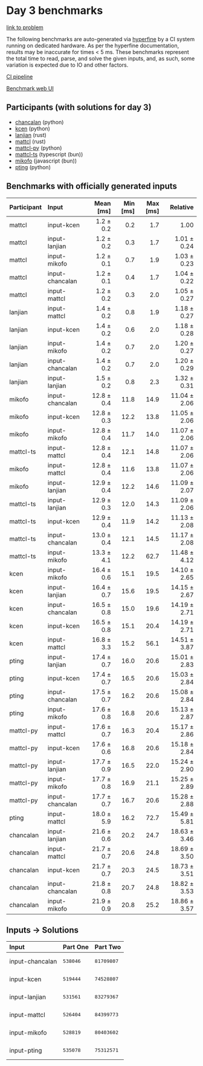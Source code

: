 # Day 3 benchmarks

[link to problem](https://adventofcode.com/2023/day/3)

The following benchmarks are auto-generated via
[hyperfine](https://github.com/sharkdp/hyperfine) by a CI system running on
dedicated hardware. As per the hyperfine documentation, results may be
inaccurate for times < 5 ms. These benchmarks represent the total time to read,
parse, and solve the given inputs, and, as such, some variation is expected due
to IO and other factors.

[CI pipeline](http://ci.papercode.net:8080/teams/main/pipelines/aoc2023)

[Benchmark web UI](https://aoc.ancalagon.black)


## Participants (with solutions for day 3)

- [chancalan](https://github.com/chancalan/aoc2023) (python)
- [kcen](https://github.com/kcen/aoc2023) (python)
- [lanjian](https://github.com/lanjian/aoc-2023) (rust)
- [mattcl](https://github.com/mattcl/aoc2023) (rust)
- [mattcl-py](https://github.com/mattcl/aoc2023-py) (python)
- [mattcl-ts](https://github.com/mattcl/aoc2023-js) (typescript (bun))
- [mikofo](https://github.com/mikofo/advent-of-code-2023) (javascript (bun))
- [pting](https://github.com/pting/aoc2023) (python)


## Benchmarks with officially generated inputs

| Participant | Input | Mean [ms] | Min [ms] | Max [ms] | Relative |
|:---|:---|---:|---:|---:|---:|
| mattcl | input-kcen | 1.2 ± 0.2 | 0.2 | 1.7 | 1.00 |
| mattcl | input-lanjian | 1.2 ± 0.2 | 0.3 | 1.7 | 1.01 ± 0.24 |
| mattcl | input-mikofo | 1.2 ± 0.1 | 0.7 | 1.9 | 1.03 ± 0.23 |
| mattcl | input-chancalan | 1.2 ± 0.1 | 0.4 | 1.7 | 1.04 ± 0.22 |
| mattcl | input-mattcl | 1.2 ± 0.2 | 0.3 | 2.0 | 1.05 ± 0.27 |
| lanjian | input-mattcl | 1.4 ± 0.2 | 0.8 | 1.9 | 1.18 ± 0.27 |
| lanjian | input-kcen | 1.4 ± 0.2 | 0.6 | 2.0 | 1.18 ± 0.28 |
| lanjian | input-mikofo | 1.4 ± 0.2 | 0.7 | 2.0 | 1.20 ± 0.27 |
| lanjian | input-chancalan | 1.4 ± 0.2 | 0.7 | 2.0 | 1.20 ± 0.29 |
| lanjian | input-lanjian | 1.5 ± 0.2 | 0.8 | 2.3 | 1.32 ± 0.31 |
| mikofo | input-chancalan | 12.8 ± 0.4 | 11.8 | 14.9 | 11.04 ± 2.06 |
| mikofo | input-kcen | 12.8 ± 0.3 | 12.2 | 13.8 | 11.05 ± 2.06 |
| mikofo | input-mikofo | 12.8 ± 0.4 | 11.7 | 14.0 | 11.07 ± 2.06 |
| mattcl-ts | input-mattcl | 12.8 ± 0.4 | 12.1 | 14.8 | 11.07 ± 2.06 |
| mikofo | input-mattcl | 12.8 ± 0.4 | 11.6 | 13.8 | 11.07 ± 2.06 |
| mikofo | input-lanjian | 12.9 ± 0.4 | 12.2 | 14.6 | 11.09 ± 2.07 |
| mattcl-ts | input-lanjian | 12.9 ± 0.3 | 12.0 | 14.3 | 11.09 ± 2.06 |
| mattcl-ts | input-kcen | 12.9 ± 0.4 | 11.9 | 14.2 | 11.13 ± 2.08 |
| mattcl-ts | input-chancalan | 13.0 ± 0.4 | 12.1 | 14.5 | 11.17 ± 2.08 |
| mattcl-ts | input-mikofo | 13.3 ± 4.1 | 12.2 | 62.7 | 11.48 ± 4.12 |
| kcen | input-mikofo | 16.4 ± 0.6 | 15.1 | 19.5 | 14.10 ± 2.65 |
| kcen | input-lanjian | 16.4 ± 0.7 | 15.6 | 19.5 | 14.15 ± 2.67 |
| kcen | input-chancalan | 16.5 ± 0.8 | 15.0 | 19.6 | 14.19 ± 2.71 |
| kcen | input-kcen | 16.5 ± 0.8 | 15.1 | 20.4 | 14.19 ± 2.71 |
| kcen | input-mattcl | 16.8 ± 3.3 | 15.2 | 56.1 | 14.51 ± 3.87 |
| pting | input-lanjian | 17.4 ± 0.7 | 16.0 | 20.6 | 15.01 ± 2.83 |
| pting | input-kcen | 17.4 ± 0.7 | 16.5 | 20.6 | 15.03 ± 2.84 |
| pting | input-chancalan | 17.5 ± 0.7 | 16.2 | 20.6 | 15.08 ± 2.84 |
| pting | input-mikofo | 17.6 ± 0.8 | 16.8 | 20.6 | 15.13 ± 2.87 |
| mattcl-py | input-mattcl | 17.6 ± 0.7 | 16.3 | 20.4 | 15.17 ± 2.86 |
| mattcl-py | input-kcen | 17.6 ± 0.6 | 16.8 | 20.6 | 15.18 ± 2.84 |
| mattcl-py | input-lanjian | 17.7 ± 0.9 | 16.5 | 22.0 | 15.24 ± 2.90 |
| mattcl-py | input-mikofo | 17.7 ± 0.8 | 16.9 | 21.1 | 15.25 ± 2.89 |
| mattcl-py | input-chancalan | 17.7 ± 0.7 | 16.7 | 20.6 | 15.28 ± 2.88 |
| pting | input-mattcl | 18.0 ± 5.9 | 16.2 | 72.7 | 15.49 ± 5.81 |
| chancalan | input-lanjian | 21.6 ± 0.6 | 20.2 | 24.7 | 18.63 ± 3.46 |
| chancalan | input-mattcl | 21.7 ± 0.7 | 20.6 | 24.8 | 18.69 ± 3.50 |
| chancalan | input-kcen | 21.7 ± 0.7 | 20.3 | 24.5 | 18.73 ± 3.51 |
| chancalan | input-chancalan | 21.8 ± 0.8 | 20.7 | 24.8 | 18.82 ± 3.53 |
| chancalan | input-mikofo | 21.9 ± 0.9 | 20.8 | 25.2 | 18.86 ± 3.57 |


## Inputs -> Solutions

| Input | Part One | Part Two |
|:---|:---|:---|
|input-chancalan|<pre>538046</pre>|<pre>81709807</pre>|
|input-kcen|<pre>519444</pre>|<pre>74528807</pre>|
|input-lanjian|<pre>531561</pre>|<pre>83279367</pre>|
|input-mattcl|<pre>526404</pre>|<pre>84399773</pre>|
|input-mikofo|<pre>528819</pre>|<pre>80403602</pre>|
|input-pting|<pre>535078</pre>|<pre>75312571</pre>|
